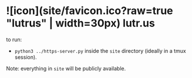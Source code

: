 # ![icon](site/favicon.ico?raw=true "lutrus" | width=30px) lutr.us

to run:
* `python3 ../https-server.py` inside the `site` directory (ideally in a tmux session).

Note: everything in `site` will be publicly available.
